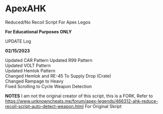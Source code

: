 # ApexAHK
Reduced/No Recoil Script For Apex Legos

**For Educational Purposes ONLY**

UPDATE Log

**02/15/2023**

Updated CAR Pattern 
Updated R99 Pattern   
Updated VOLT Pattern    
Updated Hemlok Pattern    
Changed Hemlok and RE-45 To Supply Drop (Crate)   
Changed Rampage to Heavy    
Fixed Scrolling to Cycle Weapon Detection   







**NOTES**
I am not the original creator of this script, this is a FORK, 
Refer to https://www.unknowncheats.me/forum/apex-legends/466312-ahk-reduce-recoil-script-auto-detect-weapon.html 
For Original Skript

